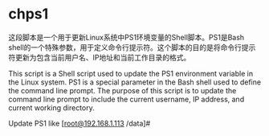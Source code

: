 # chps1

这段脚本是一个用于更新Linux系统中PS1环境变量的Shell脚本。PS1是Bash shell的一个特殊参数，用于定义命令行提示符。这个脚本的目的是将命令行提示符更新为包含当前用户名、IP地址和当前工作目录的格式。

This script is a Shell script used to update the PS1 environment variable in the Linux system. PS1 is a special parameter in the Bash shell used to define the command line prompt. The purpose of this script is to update the command line prompt to include the current username, IP address, and current working directory.

Update PS1 like [root@192.168.1.113 /data]#
